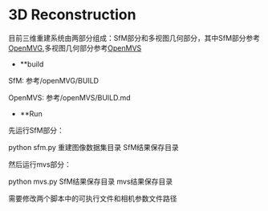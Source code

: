 # 3D Reconstruction

目前三维重建系统由两部分组成：SfM部分和多视图几何部分，其中SfM部分参考[OpenMVG](https://github.com/openMVG/openMVG),多视图几何部分参考[OpenMVS](https://github.com/cdcseacave/openMVS)

- **build

SfM: 参考/openMVG/BUILD

OpenMVS: 参考/openMVS/BUILD.md

- **Run

先运行SfM部分：

python sfm.py 重建图像数据集目录 SfM结果保存目录

然后运行mvs部分：

python mvs.py SfM结果保存目录 mvs结果保存目录

需要修改两个脚本中的可执行文件和相机参数文件路径
